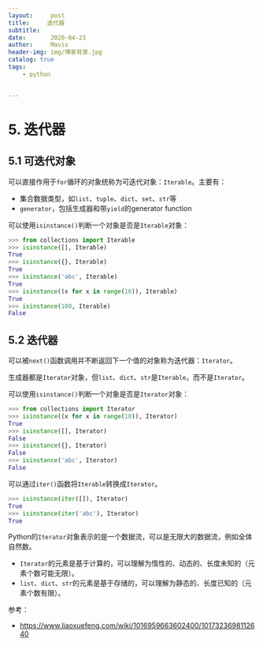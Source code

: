 ```yaml
---
layout:     post
title:     迭代器
subtitle:  
date:       2020-04-23
author:     Mavis
header-img: img/博客背景.jpg
catalog: true
tags:
    - python


---
```


# 5. 迭代器

## 5.1 可迭代对象

可以直接作用于`for`循环的对象统称为可迭代对象：`Iterable`。主要有：

- 集合数据类型，如`list`、`tuple`、`dict`、`set`、`str`等
- `generator`，包括生成器和带`yield`的generator function

可以使用`isinstance()`判断一个对象是否是`Iterable`对象：

```python
>>> from collections import Iterable
>>> isinstance([], Iterable)
True
>>> isinstance({}, Iterable)
True
>>> isinstance('abc', Iterable)
True
>>> isinstance((x for x in range(10)), Iterable)
True
>>> isinstance(100, Iterable)
False
```

## 5.2 迭代器

可以被`next()`函数调用并不断返回下一个值的对象称为迭代器：`Iterator`。

生成器都是`Iterator`对象，但`list`、`dict`、`str`是`Iterable`，而不是`Iterator`。

可以使用`isinstance()`判断一个对象是否是`Iterator`对象：

```python
>>> from collections import Iterator
>>> isinstance((x for x in range(10)), Iterator)
True
>>> isinstance([], Iterator)
False
>>> isinstance({}, Iterator)
False
>>> isinstance('abc', Iterator)
False
```

可以通过`iter()`函数将`Iterable`转换成`Iterator`。

```python
>>> isinstance(iter([]), Iterator)
True
>>> isinstance(iter('abc'), Iterator)
True
```

Python的`Iterator`对象表示的是一个数据流，可以是无限大的数据流，例如全体自然数。

- `Iterator`的元素是基于计算的，可以理解为惰性的、动态的、长度未知的（元素个数可能无限）。
- `list`、`dict`、`str`的元素是基于存储的，可以理解为静态的、长度已知的（元素个数有限）。



参考：

- https://www.liaoxuefeng.com/wiki/1016959663602400/1017323698112640